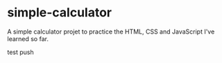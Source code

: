 # simple-calculator

A simple calculator projet to practice the HTML, CSS and JavaScript I've learned so far.

test push